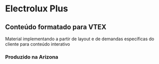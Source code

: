 # Electrolux Plus

## Conteúdo formatado para VTEX

Material implementando a partir de layout e de demandas específicas do cliente para conteúdo interativo

### Produzido na Arizona